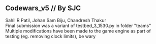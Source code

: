 ## Codewars_v5 // By SJC
Sahil R Patil, Johan Sam Biju, Chandresh Thakur </br>
Final submission was a variant of testbed_3_1530.py in folder "teams" </br>
Multiple modifications have been made to the game engine as part of testing (eg. removing clock limits), be wary
